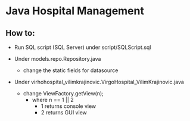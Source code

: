 # Java Hospital Management

## How to:

- Run SQL script (SQL Server) under script/SQLScript.sql
- Under models.repo.Repository.java 
	- change the static fields for datasource

- Under virhohospital_vilimkrajinovic.VirgoHospital_VilimKrajinovic.java
	- change ViewFactory.getView(n);
		- where n == 1 || 2
			- 1 returns console view
			- 2 returns GUI view
	
